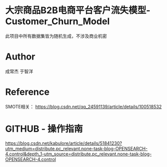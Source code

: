 # 大宗商品B2B电商平台客户流失模型-Customer_Churn_Model

此项目中所有数据集皆为随机生成，不涉及商业机密


# Author
成常杰
于智洋

# Reference
SMOTE相关：
https://blog.csdn.net/qq_24591139/article/details/100518532



# GITHUB - 操作指南
https://blog.csdn.net/kabulore/article/details/51841230?utm_medium=distribute.pc_relevant.none-task-blog-OPENSEARCH-4.control&depth_1-utm_source=distribute.pc_relevant.none-task-blog-OPENSEARCH-4.control
